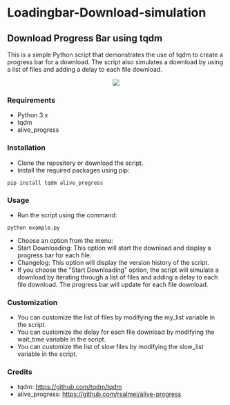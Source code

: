 # Loadingbar-Download-simulation
## Download Progress Bar using tqdm
This is a simple Python script that demonstrates the use of tqdm to create a progress bar for a download. The script also simulates a download by using a list of files and adding a delay to each file download.

<p align="center">
<img src="https://img.shields.io/github/languages/top/Zionekkk/Loadingbar-Download-simulation?color=6d00c1&label-style=flat-square" </a>
</p>


### Requirements
- Python 3.x
- tqdm
- alive_progress
### Installation
- Clone the repository or download the script.
- Install the required packages using pip:
```
pip install tqdm alive_progress
```
### Usage
- Run the script using the command:
```
python example.py
```
- Choose an option from the menu:
- Start Downloading: This option will start the download and display a progress bar for each file.
- Changelog: This option will display the version history of the script.
- If you choose the "Start Downloading" option, the script will simulate a download by iterating through a list of files and adding a delay to each file download. The progress bar will update for each file download.
### Customization
- You can customize the list of files by modifying the my_list variable in the script.
- You can customize the delay for each file download by modifying the  wait_time variable in the script.
- You can customize the list of slow files by modifying the slow_list variable in the script.
### Credits
- tqdm: https://github.com/tqdm/tqdm
- alive_progress: https://github.com/rsalmei/alive-progress
